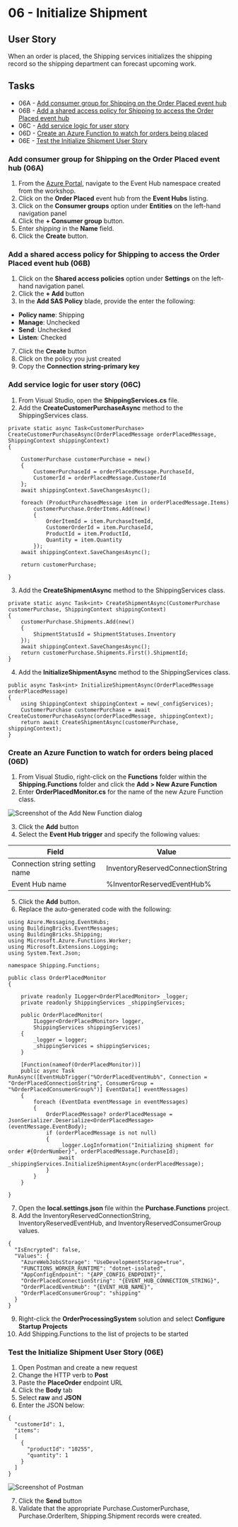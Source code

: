 # 06 - Initialize Shipment

## User Story
When an order is placed, the Shipping services initializes the shipping record so the shipping department can forecast upcoming work.

## Tasks
- 06A - [Add consumer group for Shipping on the Order Placed event hub](add-consumer-group-for-shipping-on-the-order-placed-event-hub-06a)
- 06B - [Add a shared access policy for Shipping to access the Order Placed event hub](#add-a-shared-access-policy-for-shipping-to-access-the-order-placed-event-hub-06b)
- 06C - [Add service logic for user story](#add-service-logic-for-user-story-06c)
- 06D - [Create an Azure Function to watch for orders being placed](create-an-azure-function-to-watch-for-orders-being-placed-06d)
- 06E - [Test the Initialize Shipment User Story](test-the-initialize-shipment-user-story-06e)

### Add consumer group for Shipping on the Order Placed event hub (06A)
1. From the [Azure Portal](https://azure.portal.com), navigate to the Event Hub namespace created from the workshop.
1. Click on the **Order Placed** event hub from the **Event Hubs** listing.
1. Click on the **Consumer groups** option under **Entities** on the left-hand navigation panel
1. Click the **+ Consumer group** button.
1. Enter *shipping* in the **Name** field.
1. Click the **Create** button.

### Add a shared access policy for Shipping to access the Order Placed event hub (06B)
1. Click on the **Shared access policies** option under **Settings** on the left-hand navigation panel.
1. Click the **+ Add** button
1. In the **Add SAS Policy** blade, provide the enter the following:

- **Policy name**: Shipping
- **Manage**: Unchecked
- **Send**: Unchecked
- **Listen**: Checked

7. Click the **Create** button
1. Click on the policy you just created
1. Copy the **Connection string-primary key**

### Add service logic for user story (06C)
1. From Visual Studio, open the **ShippingServices.cs** file.
1. Add the **CreateCustomerPurchaseAsync** method to the ShippingServices class.

~~~
private static async Task<CustomerPurchase> CreateCustomerPurchaseAsync(OrderPlacedMessage orderPlacedMessage, ShippingContext shippingContext)
{

	CustomerPurchase customerPurchase = new()
	{
		CustomerPurchaseId = orderPlacedMessage.PurchaseId,
		CustomerId = orderPlacedMessage.CustomerId
	};
	await shippingContext.SaveChangesAsync();

	foreach (ProductPurchasedMessage item in orderPlacedMessage.Items)
		customerPurchase.OrderItems.Add(new()
		{
			OrderItemId = item.PurchaseItemId,
			CustomerOrderId = item.PurchaseId,
			ProductId = item.ProductId,
			Quantity = item.Quantity
		});
	await shippingContext.SaveChangesAsync();

	return customerPurchase;

}
~~~

3. Add the **CreateShipmentAsync** method to the ShippingServices class.

~~~
private static async Task<int> CreateShipmentAsync(CustomerPurchase customerPurchase, ShippingContext shippingContext)
{
	customerPurchase.Shipments.Add(new()
	{
		ShipmentStatusId = ShipmentStatuses.Inventory
	});
	await shippingContext.SaveChangesAsync();
	return customerPurchase.Shipments.First().ShipmentId;
}
~~~

4. Add the **InitializeShipmentAsync** method to the ShippingServices class.

~~~
public async Task<int> InitializeShipmentAsync(OrderPlacedMessage orderPlacedMessage)
{
	using ShippingContext shippingContext = new(_configServices);
	CustomerPurchase customerPurchase = await CreateCustomerPurchaseAsync(orderPlacedMessage, shippingContext);
	return await CreateShipmentAsync(customerPurchase, shippingContext);
}
~~~

### Create an Azure Function to watch for orders being placed (06D)
1. From Visual Studio, right-click on the **Functions** folder within the **Shipping.Functions** folder and click the **Add > New Azure Function**
1. Enter **OrderPlacedMonitor.cs** for the name of the new Azure Function class.

![Screenshot of the Add New Function dialog](images/06-InitializeShipment/add-new-item.png)

3. Click the **Add** button
1. Select the **Event Hub trigger** and specify the following values:

| Field                          | Value                             |
|--------------------------------|-----------------------------------|
| Connection string setting name | InventoryReservedConnectionString |
| Event Hub name                 | %InventorReservedEventHub%        |

5. Click the **Add** button.
1. Replace the auto-generated code with the following:

~~~
using Azure.Messaging.EventHubs;
using BuildingBricks.EventMessages;
using BuildingBricks.Shipping;
using Microsoft.Azure.Functions.Worker;
using Microsoft.Extensions.Logging;
using System.Text.Json;

namespace Shipping.Functions;

public class OrderPlacedMonitor
{

	private readonly ILogger<OrderPlacedMonitor> _logger;
	private readonly ShippingServices _shippingServices;

	public OrderPlacedMonitor(
		ILogger<OrderPlacedMonitor> logger,
		ShippingServices shippingServices)
	{
		_logger = logger;
		_shippingServices = shippingServices;
	}

	[Function(nameof(OrderPlacedMonitor))]
	public async Task RunAsync([EventHubTrigger("%OrderPlacedEventHub%", Connection = "OrderPlacedConnectionString", ConsumerGroup = "%OrderPlacedConsumerGroup%")] EventData[] eventMessages)
	{
		foreach (EventData eventMessage in eventMessages)
		{
			OrderPlacedMessage? orderPlacedMessage = JsonSerializer.Deserialize<OrderPlacedMessage>(eventMessage.EventBody);
			if (orderPlacedMessage is not null)
			{
				_logger.LogInformation("Initializing shipment for order #{OrderNumber}", orderPlacedMessage.PurchaseId);
				await _shippingServices.InitializeShipmentAsync(orderPlacedMessage);
			}
		}
	}

}
~~~

7. Open the **local.settings.json** file within the **Purchase.Functions** project.
1. Add the InventoryReservedConnectionString, InventoryReservedEventHub, and InventoryReservedConsumerGroup values.

~~~
{
  "IsEncrypted": false,
  "Values": {
    "AzureWebJobsStorage": "UseDevelopmentStorage=true",
    "FUNCTIONS_WORKER_RUNTIME": "dotnet-isolated",
    "AppConfigEndpoint": "{APP_CONFIG_ENDPOINT}",
    "OrderPlacedConnectionString": "{EVENT_HUB_CONNECTION_STRING}",
    "OrderPlacedEventHub": "{EVENT_HUB_NAME}",
    "OrderPlacedConsumerGroup": "shipping"
  }
}
~~~

9. Right-click the **OrderProcessingSystem** solution and select **Configure Startup Projects**
1. Add Shipping.Functions to the list of projects to be started

### Test the Initialize Shipment User Story (06E)
1. Open Postman and create a new request
1. Change the HTTP verb to **Post**
1. Paste the **PlaceOrder** endpoint URL
1. Click the **Body** tab
1. Select **raw** and **JSON**
1. Enter the JSON below:

~~~
{
  "customerId": 1,
  "items":
  [
    {
      "productId": "10255",
      "quantity": 1
    }
  ]
}
~~~

![Screenshot of Postman](images/04-PlaceOrder/04H-PostmanSetup.png)

7. Click the **Send** button
8. Validate that the appropriate Purchase.CustomerPurchase, Purchase.OrderItem, Shipping.Shipment records were created.